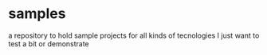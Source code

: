 samples
=======

a repository to hold sample projects for all kinds of tecnologies I just want to test a bit or demonstrate